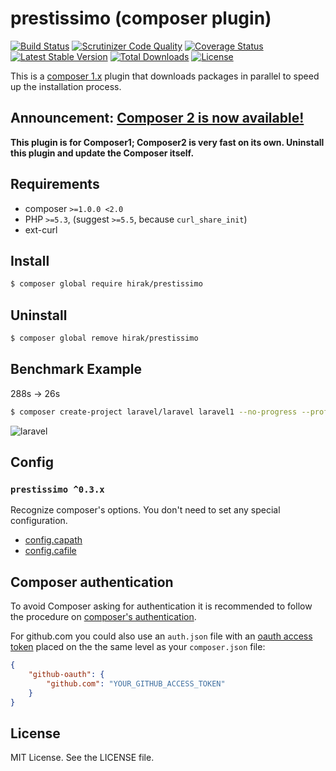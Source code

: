 prestissimo (composer plugin)
=================================

[![Build Status](https://travis-ci.org/hirak/prestissimo.svg?branch=master)](https://travis-ci.org/hirak/prestissimo)
[![Scrutinizer Code Quality](https://scrutinizer-ci.com/g/hirak/prestissimo/badges/quality-score.png?b=master)](https://scrutinizer-ci.com/g/hirak/prestissimo/?branch=master)
[![Coverage Status](https://coveralls.io/repos/github/hirak/prestissimo/badge.svg?branch=master)](https://coveralls.io/github/hirak/prestissimo?branch=master)
[![Latest Stable Version](https://poser.pugx.org/hirak/prestissimo/v/stable)](https://packagist.org/packages/hirak/prestissimo)
[![Total Downloads](https://poser.pugx.org/hirak/prestissimo/downloads)](https://packagist.org/packages/hirak/prestissimo)
[![License](https://poser.pugx.org/hirak/prestissimo/license)](https://packagist.org/packages/hirak/prestissimo)  

This is a [composer 1.x](https://getcomposer.org) plugin that downloads packages in parallel to speed up the installation process. 

## Announcement: [Composer 2 is now available!](https://blog.packagist.com/composer-2-0-is-now-available/)

**This plugin is for Composer1; Composer2 is very fast on its own. Uninstall this plugin and update the Composer itself.**


## Requirements

- composer `>=1.0.0 <2.0`
- PHP `>=5.3`, (suggest `>=5.5`, because `curl_share_init`)
- ext-curl


## Install

```bash
$ composer global require hirak/prestissimo
```


## Uninstall

```bash
$ composer global remove hirak/prestissimo
```


## Benchmark Example

288s -> 26s

```bash
$ composer create-project laravel/laravel laravel1 --no-progress --profile --prefer-dist
```

![laravel](https://cloud.githubusercontent.com/assets/835251/12534815/55071302-c2ad-11e5-96a4-72e2c8744d5f.gif)


## Config

### `prestissimo ^0.3.x`

Recognize composer's options. You don't need to set any special configuration.

- [config.capath](https://getcomposer.org/doc/06-config.md#capath)
- [config.cafile](https://getcomposer.org/doc/06-config.md#cafile)


## Composer authentication

To avoid Composer asking for authentication it is recommended to follow the procedure on [composer's authentication](https://getcomposer.org/doc/articles/troubleshooting.md#api-rate-limit-and-oauth-tokens).

For github.com you could also use an `auth.json` file with an [oauth access token](https://help.github.com/articles/creating-an-access-token-for-command-line-use/) placed on the the same level as your `composer.json` file:

```json
{
    "github-oauth": {
        "github.com": "YOUR_GITHUB_ACCESS_TOKEN"
    }
}
```

## License

MIT License. See the LICENSE file.
